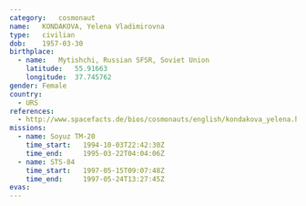 ```yaml
---
category:	cosmonaut
name:	KONDAKOVA, Yelena Vladimirovna 
type:	civilian
dob:	1957-03-30
birthplace:
  - name:	Mytishchi, Russian SFSR, Soviet Union
    latitude:	55.91663
    longitude:	37.745762
gender:	Female
country:
  - URS
references:
  - http://www.spacefacts.de/bios/cosmonauts/english/kondakova_yelena.htm
missions:
  - name: Soyuz TM-20
    time_start:   1994-10-03T22:42:30Z
    time_end:     1995-03-22T04:04:06Z
  - name: STS-84
    time_start:   1997-05-15T09:07:48Z
    time_end:     1997-05-24T13:27:45Z
evas:
---
```

